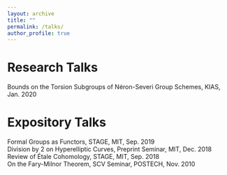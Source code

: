 ```yaml
---
layout: archive
title: ""
permalink: /talks/
author_profile: true
---
```


# Research Talks
Bounds on the Torsion Subgroups of Néron-Severi Group Schemes, KIAS, Jan. 2020

# Expository Talks
Formal Groups as Functors, STAGE, MIT, Sep. 2019  
Division by 2 on Hyperelliptic Curves, Preprint Seminar, MIT, Dec. 2018  
Review of Étale Cohomology, STAGE, MIT, Sep. 2018  
On the Fary-Milnor Theorem, SCV Seminar, POSTECH, Nov. 2010  
